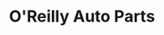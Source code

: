 ---
title: "O'Reilly Auto Parts"
url: /lexington/oreilly-auto-parts-south-lake-drive/
shop: car parts
---